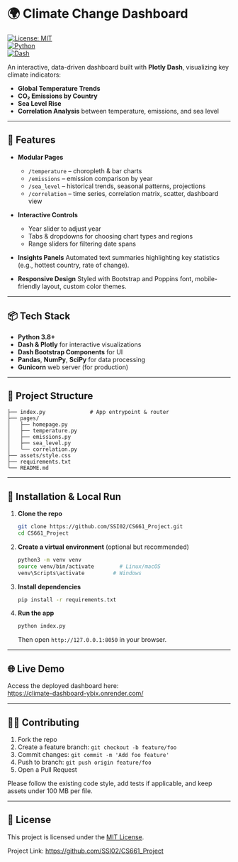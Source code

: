 # 🌍 Climate Change Dashboard

[![License: MIT](https://img.shields.io/badge/License-MIT-blue.svg)](LICENSE)  
[![Python](https://img.shields.io/badge/python-3.8%2B-blue.svg)](https://www.python.org/)  
[![Dash](https://img.shields.io/badge/dash-2.x-orange.svg)](https://dash.plotly.com/)  

An interactive, data-driven dashboard built with **Plotly Dash**, visualizing key climate indicators:
- **Global Temperature Trends**
- **CO₂ Emissions by Country**
- **Sea Level Rise**
- **Correlation Analysis** between temperature, emissions, and sea level

---

## 🚀 Features

- **Modular Pages**
  - `/temperature` – choropleth & bar charts
  - `/emissions` –  emission comparison by year
  - `/sea_level` – historical trends, seasonal patterns, projections
  - `/correlation` – time series, correlation matrix, scatter, dashboard view

- **Interactive Controls**
  - Year slider to adjust year
  - Tabs & dropdowns for choosing chart types and regions
  - Range sliders for filtering date spans

- **Insights Panels**
  Automated text summaries highlighting key statistics (e.g., hottest country, rate of change).

- **Responsive Design**
  Styled with Bootstrap and Poppins font, mobile-friendly layout, custom color themes.

---

## 📦 Tech Stack

- **Python 3.8+**
- **Dash & Plotly** for interactive visualizations
- **Dash Bootstrap Components** for UI
- **Pandas**, **NumPy**, **SciPy** for data processing
- **Gunicorn** web server (for production)

---

## 📁 Project Structure

```
├── index.py              # App entrypoint & router
├── pages/
│   ├── homepage.py
│   ├── temperature.py
│   ├── emissions.py
│   ├── sea_level.py
│   └── correlation.py
├── assets/style.css
├── requirements.txt
└── README.md
```

---

## 🔧 Installation & Local Run

1. **Clone the repo**  
   ```bash
   git clone https://github.com/SSI02/CS661_Project.git
   cd CS661_Project
   ```

2. **Create a virtual environment** (optional but recommended)  
   ```bash
   python3 -m venv venv
   source venv/bin/activate        # Linux/macOS
   venv\Scripts\activate         # Windows
   ```

3. **Install dependencies**  
   ```bash
   pip install -r requirements.txt
   ```

4. **Run the app**  
   ```bash
   python index.py
   ```
   Then open `http://127.0.0.1:8050` in your browser.

---

## 🌐 Live Demo

Access the deployed dashboard here:  
https://climate-dashboard-ybix.onrender.com/

---

## 👩‍💻 Contributing

1. Fork the repo  
2. Create a feature branch: `git checkout -b feature/foo`  
3. Commit changes: `git commit -m 'Add foo feature'`  
4. Push to branch: `git push origin feature/foo`  
5. Open a Pull Request

Please follow the existing code style, add tests if applicable, and keep assets under 100 MB per file.

---

## 📜 License

This project is licensed under the [MIT License](LICENSE).


Project Link: https://github.com/SSI02/CS661_Project  

